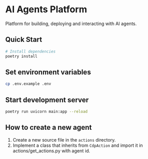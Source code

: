 # AI Agents Platform

Platform for building, deploying and interacting with AI agents.

## Quick Start

```bash
# Install dependencies
poetry install
```

## Set environment variables
```bash
cp .env.example .env
```

## Start development server
```bash
poetry run uvicorn main:app --reload
```

## How to create a new agent

1. Create a new source file in the `actions` directory.
2. Implement a class that inherits from `CdpAction` and import it in actions/get_actions.py with agent id.
